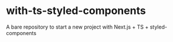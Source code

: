 # with-ts-styled-components

A bare repository to start a new project with Next.js + TS + styled-components
